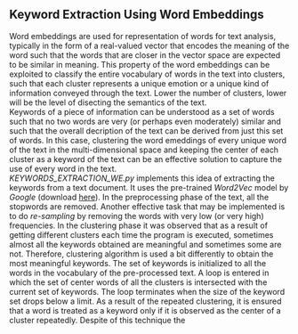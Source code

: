 ## Keyword Extraction Using Word Embeddings
Word embeddings are used for representation of words for text analysis, typically in the form of a real-valued vector that encodes the meaning of the word such that the words that are closer in the vector space are expected to be similar in meaning. This property of the word embeddings can be exploited to classify the entire vocabulary of words in the text into clusters, such that each cluster represents a unique emotion or a unique kind of information conveyed through the text. Lower the number of clusters, lower will be the level of disecting the semantics of the text. <br>
Keywords of a piece of information can be understood as a set of words such that no two words are very (or perhaps even moderately) similar and such that the overall decription of the text can be derived from just this set of words. In this case, clustering the word emeddings of every unique word of the text in the multi-dimensional space and keeping the center of each cluster as a keyword of the text can be an effective solution to capture the use of every word in the text. <br>
*KEYWORDS_EXTRACTION_WE.py* implements this idea of extracting the keywords from a text document. It uses the pre-trained *Word2Vec* model by *Google* (download <a href="https://drive.google.com/file/d/0B7XkCwpI5KDYNlNUTTlSS21pQmM/edit?usp=sharing"> here<a/>). In the preprocessing phase of the text, all the stopwords are removed. Another effective task that may be implemented is to do *re-sampling* by removing the words with very low (or very high) frequencies. In the clustering phase it was observed that as a result of getting different clusters each time the program is executed, sometimes almost all the keywords obtained are meaningful and sometimes some are not. Therefore, clustering algorithm is used a bit differently to obtain the most meaningful keywords. The set of keywords is initialized to all the words in the vocabulary of the pre-processed text. A loop is entered in which the set of center words of all the clusters is intersected with the current set of keywords. The loop terminates when the size of the keyword set drops below a limit. As a result of the repeated clustering, it is ensured that a word is treated as a keyword only if it is observed as the center of a cluster repeatedly. Despite of this technique the  
